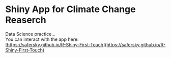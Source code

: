 # Shiny App for Climate Change Reaserch
Data Science practice...  
You can interact with the app here:  
[https://safersky.github.io/R-Shiny-First-Touch](https://safersky.github.io/R-Shiny-First-Touch)
